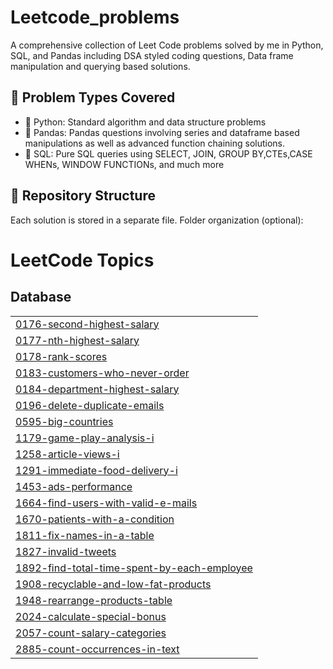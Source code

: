 # Leetcode_problems
A comprehensive collection of Leet Code problems solved by me in Python, SQL, and Pandas including DSA styled coding questions, Data frame manipulation and querying based solutions.
## 📌 Problem Types Covered
- 🐍 Python: Standard algorithm and data structure problems
- 🐼 Pandas: Pandas questions involving series and dataframe based manipulations as well as advanced function chaining solutions.
- 🧮 SQL: Pure SQL queries using SELECT, JOIN, GROUP BY,CTEs,CASE WHENs, WINDOW FUNCTIONs, and much more

## 📂 Repository Structure
Each solution is stored in a separate file. Folder organization (optional):

<!---LeetCode Topics Start-->
# LeetCode Topics
## Database
|  |
| ------- |
| [0176-second-highest-salary](https://github.com/Vinjain301/Leetcode_problems/tree/master/0176-second-highest-salary) |
| [0177-nth-highest-salary](https://github.com/Vinjain301/Leetcode_problems/tree/master/0177-nth-highest-salary) |
| [0178-rank-scores](https://github.com/Vinjain301/Leetcode_problems/tree/master/0178-rank-scores) |
| [0183-customers-who-never-order](https://github.com/Vinjain301/Leetcode_problems/tree/master/0183-customers-who-never-order) |
| [0184-department-highest-salary](https://github.com/Vinjain301/Leetcode_problems/tree/master/0184-department-highest-salary) |
| [0196-delete-duplicate-emails](https://github.com/Vinjain301/Leetcode_problems/tree/master/0196-delete-duplicate-emails) |
| [0595-big-countries](https://github.com/Vinjain301/Leetcode_problems/tree/master/0595-big-countries) |
| [1179-game-play-analysis-i](https://github.com/Vinjain301/Leetcode_problems/tree/master/1179-game-play-analysis-i) |
| [1258-article-views-i](https://github.com/Vinjain301/Leetcode_problems/tree/master/1258-article-views-i) |
| [1291-immediate-food-delivery-i](https://github.com/Vinjain301/Leetcode_problems/tree/master/1291-immediate-food-delivery-i) |
| [1453-ads-performance](https://github.com/Vinjain301/Leetcode_problems/tree/master/1453-ads-performance) |
| [1664-find-users-with-valid-e-mails](https://github.com/Vinjain301/Leetcode_problems/tree/master/1664-find-users-with-valid-e-mails) |
| [1670-patients-with-a-condition](https://github.com/Vinjain301/Leetcode_problems/tree/master/1670-patients-with-a-condition) |
| [1811-fix-names-in-a-table](https://github.com/Vinjain301/Leetcode_problems/tree/master/1811-fix-names-in-a-table) |
| [1827-invalid-tweets](https://github.com/Vinjain301/Leetcode_problems/tree/master/1827-invalid-tweets) |
| [1892-find-total-time-spent-by-each-employee](https://github.com/Vinjain301/Leetcode_problems/tree/master/1892-find-total-time-spent-by-each-employee) |
| [1908-recyclable-and-low-fat-products](https://github.com/Vinjain301/Leetcode_problems/tree/master/1908-recyclable-and-low-fat-products) |
| [1948-rearrange-products-table](https://github.com/Vinjain301/Leetcode_problems/tree/master/1948-rearrange-products-table) |
| [2024-calculate-special-bonus](https://github.com/Vinjain301/Leetcode_problems/tree/master/2024-calculate-special-bonus) |
| [2057-count-salary-categories](https://github.com/Vinjain301/Leetcode_problems/tree/master/2057-count-salary-categories) |
| [2885-count-occurrences-in-text](https://github.com/Vinjain301/Leetcode_problems/tree/master/2885-count-occurrences-in-text) |
<!---LeetCode Topics End-->